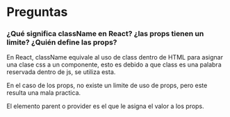 # Preguntas

###  ¿Qué significa className en React? ¿las props tienen un limite? ¿Quién define las props? 

En React, className equivale al uso de class dentro de HTML para asignar una clase css a un componente, esto es debido a que class es una palabra reservada dentro de js, se utiliza esta.

En el caso de los props, no existe un limite de uso de props, pero este resulta una mala practica.

El elemento parent o provider es el que le asigna el valor a los props.
